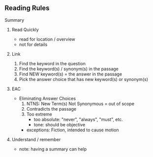## Reading Rules
Summary

1. Read Quickly
    - read for location / overview
    - not for details 
2. Link
    1. Find the keyword in the question
    2. Find the keyword(s) / synonym(s) in the passage
    3. Find NEW keyword(s) = the answer in the passage
    4. Pick the answer choice that has new keyword(s) or synonym(s)
3. EAC
    - Eliminating Answer Choices
        1. NTNS: New Term(s) Not Synonymous = out of scope
        2. Contradicts the passage
        3. Too extreme
            - too absolute: "never", "always", "must", etc.
            - tone: should be objective
        - exceptions: Fiction, intended to cause motion

4. Understand / remember
    - note: having a summary can help 
